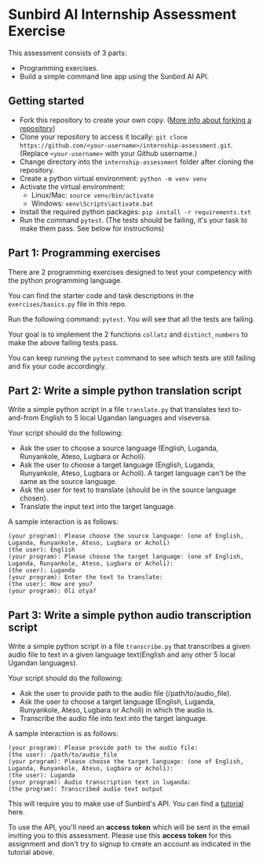 # Sunbird AI Internship Assessment Exercise

This assessment consists of 3 parts:
- Programming exercises.
- Build a simple command line app using the Sunbird AI API.

## Getting started
- Fork this repository to create your own copy. ([More info about forking a repository](https://docs.github.com/en/get-started/quickstart/fork-a-repo))
- Clone your repository to access it locally: `git clone https://github.com/<your-username>/internship-assessment.git`. (Replace `<your-username>` with your Github username.)
- Change directory into the `internship-assessment` folder after cloning the repository.
- Create a python virtual environment: `python -m venv venv`
- Activate the virtual environment: 
  - Linux/Mac: `source venv/bin/activate`
  - Windows: `venv\Scripts\activate.bat`
- Install the required python packages: `pip install -r requirements.txt`
- Run the command `pytest`. (The tests should be failing, it's your task to make them pass. See below for instructions)

## Part 1: Programming exercises
There are 2 programming exercises designed to test your competency with the python programming language. 

You can find the starter code and task descriptions in the `exercises/basics.py` file in this repo.

Run the following command: `pytest`. You will see that all the tests are failing.

Your goal is to implement the 2 functions `collatz` and `distinct_numbers` to make the above failing tests pass.

You can keep running the `pytest` command to see which tests are still failing and fix your code accordingly.

## Part 2: Write a simple python translation script
Write a simple python script in a file `translate.py` that translates text to-and-from English to 5 local Ugandan languages and viseversa.

Your script should do the following:
- Ask the user to choose a source language (English, Luganda, Runyankole, Ateso, Lugbara or Acholi).
- Ask the user to choose a target language (English, Luganda, Runyankole, Ateso, Lugbara or Acholi). A target language can't be the same as the source language.
- Ask the user for text to translate (should be in the source language chosen).
- Translate the input text into the target language.

A sample interaction is as follows:
```
(your program): Please choose the source language: (one of English, Luganda, Runyankole, Ateso, Lugbara or Acholi)
(the user): English
(your program): Please choose the target language: (one of English, Luganda, Runyankole, Ateso, Lugbara or Acholi):
(the user): Luganda
(your program): Enter the text to translate:
(the user): How are you?
(your program): Oli otya?
```

## Part 3: Write a simple python audio transcription script
Write a simple python script in a file `transcribe.py` that transcribes a given audio file to text in a given language text(English and any other 5 local Ugandan languages).

Your script should do the following:
- Ask the user to provide path to the audio file (/path/to/audio_file).
- Ask the user to choose a target language (English, Luganda, Runyankole, Ateso, Lugbara or Acholi) in which the audio is.
- Transcribe the audio file into text into the target language.

A sample interaction is as follows:
```
(your program): Please provide path to the audio file: 
(the user): /path/to/audio_file
(your program): Please choose the target language: (one of English, Luganda, Runyankole, Ateso, Lugbara or Acholi):
(the user): Luganda
(your program): Audio transcription text in luganda:
(the program): Transcribed audio text output
```

This will require you to make use of Sunbird's API. You can find a [tutorial](https://salt.sunbird.ai/API/) here. 

To use the API, you'll need an **access token** which will be sent in the email inviting you to this assessment. Please use this **access token** for this assignment and 
don't try to signup to create an account as indicated in the tutorial above.
